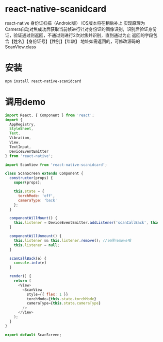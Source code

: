 # react-native-scanidcard
react-native 身份证扫描（Android版）
IOS版本将在稍后补上
实现原理为Camera自动对焦成功后获取当前帧进行针对身份证的图像识别，识别后验证身份证，验证通过则返回，不通过则进行2次对焦并识别，直到通过为止
返回的字段包含【姓名】【身份证号】【性别】【年龄】
地址如需返回的，可修改源码的ScanView.class

# 安装
```npm install react-native-scanidcard```

# 调用demo
```javascript
import React, { Component } from 'react';
import {
  AppRegistry,
  StyleSheet,
  Text,
  Vibration,
  View,
  TextInput,
  DeviceEventEmitter
} from 'react-native';

import ScanView from 'react-native-scanidcard';

class ScanScreen extends Component {
  constructor(props) {
    super(props);

    this.state = {
      torchMode: 'off',
      cameraType: 'back'
    };
  }

  componentWillMount() {
    this.listener = DeviceEventEmitter.addListener('scanCallBack', this.scanCallBack.bind(this)); //对应了原生端的名字
  }

  componentWillUnmount() {
    this.listener && this.listener.remove(); //记得remove哦
    this.listener = null;
  }

  scanCallBack(e) {
    console.info(e)
  }

  render() {
    return (
      <View>
        <ScanView 
          style={{ flex: 1 }}
          torchMode={this.state.torchMode}
          cameraType={this.state.cameraType}
        />
      </View>
    );
  }
}

export default ScanScreen;
```

